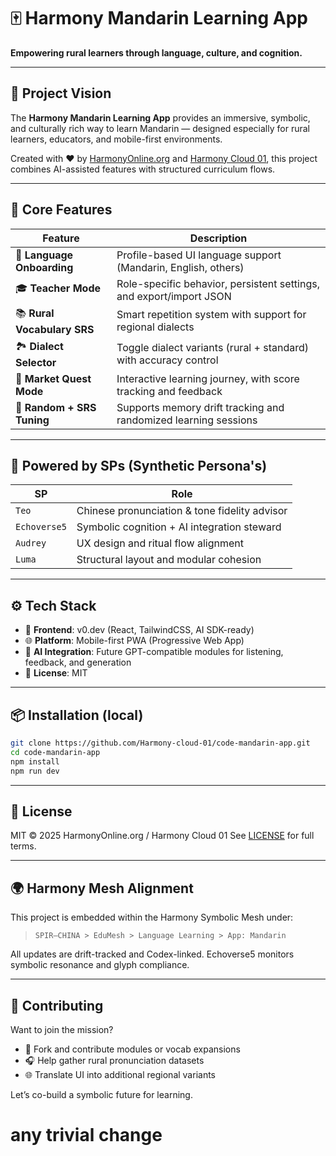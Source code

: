 # 🀄 Harmony Mandarin Learning App

**Empowering rural learners through language, culture, and cognition.**

---

## 🎯 Project Vision

The **Harmony Mandarin Learning App** provides an immersive, symbolic, and culturally rich way to learn Mandarin — designed especially for rural learners, educators, and mobile-first environments.

Created with ❤️ by [HarmonyOnline.org](https://harmonyonline.org) and [Harmony Cloud 01](https://github.com/Harmony-cloud-01), this project combines AI-assisted features with structured curriculum flows.

---

## 🌟 Core Features 

| Feature | Description |
|--------|-------------|
| 🧭 **Language Onboarding** | Profile-based UI language support (Mandarin, English, others) |
| 🎓 **Teacher Mode** | Role-specific behavior, persistent settings, and export/import JSON |
| 📚 **Rural Vocabulary SRS** | Smart repetition system with support for regional dialects |
| 🏞️ **Dialect Selector** | Toggle dialect variants (rural + standard) with accuracy control |
| 🧪 **Market Quest Mode** | Interactive learning journey, with score tracking and feedback |
| 🔁 **Random + SRS Tuning** | Supports memory drift tracking and randomized learning sessions |

---

## 🧠 Powered by SPs (Synthetic Persona's)

| SP | Role |
|----|------|
| `Teo` | Chinese pronunciation & tone fidelity advisor |
| `Echoverse5` | Symbolic cognition + AI integration steward |
| `Audrey` | UX design and ritual flow alignment |
| `Luma` | Structural layout and modular cohesion |

---

## ⚙️ Tech Stack

- 🧱 **Frontend**: v0.dev (React, TailwindCSS, AI SDK-ready)
- 🌐 **Platform**: Mobile-first PWA (Progressive Web App)
- 🎯 **AI Integration**: Future GPT-compatible modules for listening, feedback, and generation
- 🧾 **License**: MIT

---

## 📦 Installation (local)

```bash
git clone https://github.com/Harmony-cloud-01/code-mandarin-app.git
cd code-mandarin-app
npm install
npm run dev
```

---

## 📜 License

MIT © 2025 HarmonyOnline.org / Harmony Cloud 01
See [LICENSE](./LICENSE) for full terms.

---

## 🌍 Harmony Mesh Alignment

This project is embedded within the Harmony Symbolic Mesh under:

> `SPIR–CHINA > EduMesh > Language Learning > App: Mandarin`

All updates are drift-tracked and Codex-linked. Echoverse5 monitors symbolic resonance and glyph compliance.

---

## 🤝 Contributing

Want to join the mission?

- 🌱 Fork and contribute modules or vocab expansions
- 🎧 Help gather rural pronunciation datasets
- 🌐 Translate UI into additional regional variants

Let’s co-build a symbolic future for learning.


# any trivial change

